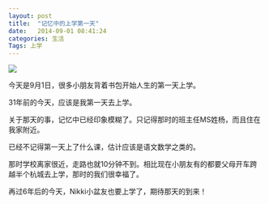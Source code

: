 ```yaml
---
layout: post
title:  "记忆中的上学第一天"
date:   2014-09-01 08:41:24
categories: 生活
Tags: 上学
---
```



![](http://img.hz.mk/2014-0709/hello_september.jpg)

今天是9月1日，很多小朋友背着书包开始人生的第一天上学。

31年前的今天，应该是我第一天去上学。

关于那天的事，记忆中已经印象模糊了。只记得那时的班主任MS姓杨，而且住在我家附近。

已经不记得第一天上了什么课，估计应该是语文数学之类的。

那时学校离家很近，走路也就10分钟不到。相比现在小朋友有的都要父母开车跨越半个杭城去上学，那时的我们很幸福了。

再过6年后的今天，Nikki小盆友也要上学了，期待那天的到来！